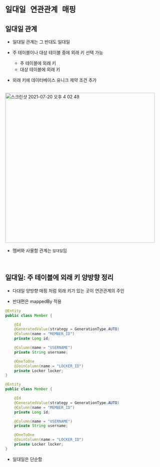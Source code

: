 # `일대일 연관관계 매핑`

## 일대일 관계

- 일대일 관계는 그 반대도 일대일

- 주 테이블이나 대상 테이블 중에 외래 키 선택 가능
    - 주 테이블에 외래 키
    - 대상 테이블에 외래 키
    
- 외래 키에 데이터베이스 유니크 제약 조건 추가

<br>

<img width="478" alt="스크린샷 2021-07-20 오후 4 02 49" src="https://user-images.githubusercontent.com/45676906/126276483-b5fd4eaf-c971-4cd6-afd8-cd65e54a04c0.png">

- 멤버와 사물함 관계는 `일대일`임

<br>

## 일대일: 주 테이블에 외래 키 양방향 정리

- 다대일 양방향 매핑 처럼 외래 키가 있는 곳이 연관관계의 주인

- 반대편은 mappedBy 적용

```java
@Entity
public class Member {

    @Id
    @GeneratedValue(strategy = GenerationType.AUTO)
    @Column(name = "MEMBER_ID")
    private Long id;

    @Column(name = "USERNAME")
    private String username;

    @OneToOne
    @JoinColumn(name = "LOCKER_ID")
    private Locker locker;
}
```

```java
@Entity
public class Member {

    @Id
    @GeneratedValue(strategy = GenerationType.AUTO)
    @Column(name = "MEMBER_ID")
    private Long id;

    @Column(name = "USERNAME")
    private String username;

    @OneToOne
    @JoinColumn(name = "LOCKER_ID")
    private Locker locker;
}
```

- 일대일은 단순함